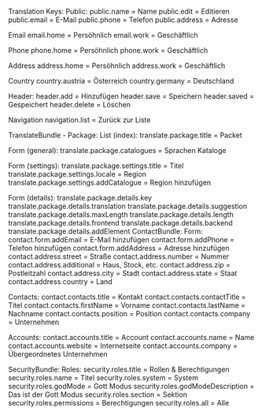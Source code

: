 Translation Keys:
Public:
public.name = Name
public.edit = Editieren
public.email = E-Mail
public.phone = Telefon
public.address = Adresse

Email
email.home = Persöhnlich
email.work = Geschäftlich

Phone
phone.home = Persöhnlich
phone.work = Geschäftlich

Address
address.home = Persöhnlich
address.work = Geschäftlich

Country
country.austria = Österreich
country.germany = Deutschland

Header:
header.add = Hinzufügen
header.save = Speichern
header.saved = Gespeichert
header.delete = Löschen

Navigation
navigation.list = Zurück zur Liste


TranslateBundle - Package:
List (index):
translate.package.title = Packet

Form (general):
translate.package.catalogues = Sprachen Kataloge

Form (settings):
translate.package.settings.title = Titel
translate.package.settings.locale = Region
translate.package.settings.addCatalogue = Region hinzufügen

Form (details):
translate.package.details.key
translate.package.details.translation
translate.package.details.suggestion
translate.package.details.maxLength
translate.package.details.length
translate.package.details.frontend
translate.package.details.backend
translate.package.details.addElement
ContactBundle:
Form:
contact.form.addEmail = E-Mail hinzufügen
contact.form.addPhone = Telefon hinzufügen
contact.form.addAddress = Adresse hinzufügen
contact.address.street = Straße
contact.address.number = Nummer
contact.address.additional = Haus, Stock, etc.
contact.address.zip = Postleitzahl
contact.address.city = Stadt
contact.address.state = Staat
contact.address.country = Land



Contacts:
contact.contacts.title = Kontakt
contact.contacts.contactTitle = Titel
contact.contacts.firstName = Vorname
contact.contacts.lastName = Nachname
contact.contacts.position = Position
contact.contacts.company = Unternehmen

Accounts:
contact.accounts.title = Account
contact.accounts.name = Name
contact.accounts.website = Internetseite
contact.accounts.company = Übergeordnetes Unternehmen

SecurityBundle:
Roles:
security.roles.title = Rollen & Berechtigungen
security.roles.name = Titel
security.roles.system = System
security.roles.godMode = Gott Modus
security.roles.godModeDescription = Das ist der Gott Modus
security.roles.section = Sektion
security.roles.permissions = Berechtigungen
security.roles.all = Alle

